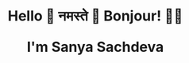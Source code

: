 <h1 align="center"> Hello 👋 नमस्ते 🙏 Bonjour! 🙋‍♀️

I'm Sanya Sachdeva </h1>

<!--
- 🔭 I’m currently working on ...
- 🌱 I’m currently learning ...
- 👯 I’m looking to collaborate on ...
- 🤔 I’m looking for help with ...
- 💬 Ask me about ...
- 📫 How to reach me: ...
- 😄 Pronouns: ...
- ⚡ Fun fact: ...
-->
